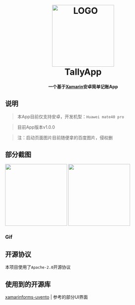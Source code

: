 <h1 align="center">
	<br>
	<img width="200" src="" alt="LOGO">
	<br>
	TallyApp
	<h4 align="center">
        一个基于<a href="https://docs.microsoft.com/zh-cn/xamarin/">Xamarin</a>安卓简单记账App
	</h4>
</h1>

## 说明

> 本App目前仅支持安卓，开发机型：`Huawei mate40 pro`

> 目前App版本v1.0.0

> 注：启动页面图片目前随便拿的百度图片，侵权删

## 部分截图
<img width="200" src="https://img-blog.csdnimg.cn/4097f31233f747ec8991722afede6cf8.jpg?x-oss-process=image/watermark,type_ZHJvaWRzYW5zZmFsbGJhY2s,shadow_50,text_Q1NETiBA5Y-r5oiR56eL5rC05ZGA,size_20,color_FFFFFF,t_70,g_se,x_16#pic_center">
<img width="200" src="https://img-blog.csdnimg.cn/1d28ca84affc47a999153725566fa716.jpg?x-oss-process=image/watermark,type_ZHJvaWRzYW5zZmFsbGJhY2s,shadow_50,text_Q1NETiBA5Y-r5oiR56eL5rC05ZGA,size_20,color_FFFFFF,t_70,g_se,x_16#pic_center">

### Gif


## 开源协议
本项目使用了`Apache-2.0`开源协议

## 使用到的开源库

[xamarinforms-uvento](https://github.com/Altevir/xamarinforms-uvento) | 参考的部分UI界面

